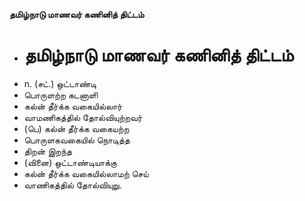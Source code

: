 **தமிழ்நாடு மாணவர் கணினித் திட்டம்**
- # தமிழ்நாடு மாணவர் கணினித் திட்டம்
- n. (சட்.) ஒட்டாண்டி
- பொருளற்ற கடனாளி
- கல்ன் தீர்க்க வகையில்லார்
- வாமணிகத்தில் தோல்வியுற்றவர்
- (பெ) கல்ன் தீர்க்க வகையற்ற
- பொருளகவகையில் நொடித்த
- திறன் இறந்த
- (வினை) ஒட்டாண்டியாக்கு
- கல்ன் தீர்க்க வகையில்லாமற் செய்
- வாணிகத்தில் தோல்வியுறு.

